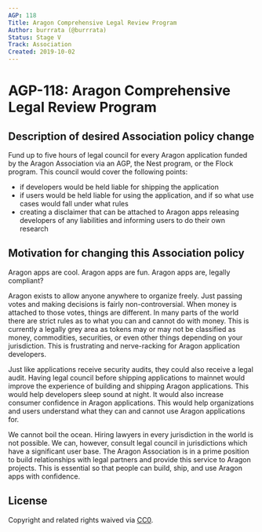```yaml
---
AGP: 118
Title: Aragon Comprehensive Legal Review Program
Author: burrrata (@burrrata)
Status: Stage V
Track: Association
Created: 2019-10-02
---
```


# AGP-118: Aragon Comprehensive Legal Review Program

## Description of desired Association policy change
Fund up to five hours of legal council for every Aragon application funded by the Aragon Association via an AGP, the Nest program, or the Flock program. This council would cover the following points:
- if developers would be held liable for shipping the application
- if users would be held liable for using the application, and if so what use cases would fall under what rules
- creating a disclaimer that can be attached to Aragon apps releasing developers of any liabilities and informing users to do their own research

## Motivation for changing this Association policy
Aragon apps are cool. Aragon apps are fun. Aragon apps are, legally compliant?

Aragon exists to allow anyone anywhere to organize freely. Just passing votes and making decisions is fairly non-controversial. When money is attached to those votes, things are different. In many parts of the world there are strict rules as to what you can and cannot do with money. This is currently a legally grey area as tokens may or may not be classified as money, commodities, securities, or even other things depending on your jurisdiction. This is frustrating and nerve-racking for Aragon application developers.

Just like applications receive security audits, they could also receive a legal audit. Having legal council before shipping applications to mainnet would improve the experience of building and shipping Aragon applications. This would help developers sleep sound at night. It would also increase consumer confidence in Aragon applications. This would help organizations and users understand what they can and cannot use Aragon applications for.

We cannot boil the ocean. Hiring lawyers in every jurisdiction in the world is not possible. We can, however, consult legal council in jurisdictions which have a significant user base. The Aragon Association is in a prime position to build relationships with legal partners and provide this service to Aragon projects. This is essential so that people can build, ship, and use Aragon apps with confidence.

## License
Copyright and related rights waived via [CC0](https://creativecommons.org/publicdomain/zero/1.0/).
